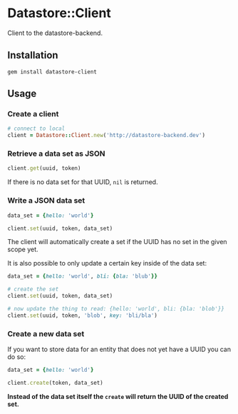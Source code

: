 # Datastore::Client

Client to the datastore-backend.

## Installation

```
gem install datastore-client
```

## Usage

### Create a client
```ruby
# connect to local
client = Datastore::Client.new('http://datastore-backend.dev')
```

### Retrieve a data set as JSON
```ruby
client.get(uuid, token)
```

If there is no data set for that UUID, ``nil`` is returned.

### Write a JSON data set
```ruby
data_set = {hello: 'world'}

client.set(uuid, token, data_set)
```

The client will automatically create a set if the UUID has no set in the given scope yet.

It is also possible to only update a certain key inside of the data set:

```ruby
data_set = {hello: 'world', bli: {bla: 'blub'}}

# create the set
client.set(uuid, token, data_set)

# now update the thing to read: {hello: 'world', bli: {bla: 'blob'}}
client.set(uuid, token, 'blob', key: 'bli/bla')
```

### Create a new data set

If you want to store data for an entity that does not yet have a UUID
you can do so:

```ruby
data_set = {hello: 'world'}

client.create(token, data_set)
```

**Instead of the data set itself the ``create`` will return the UUID of
the created set.**
